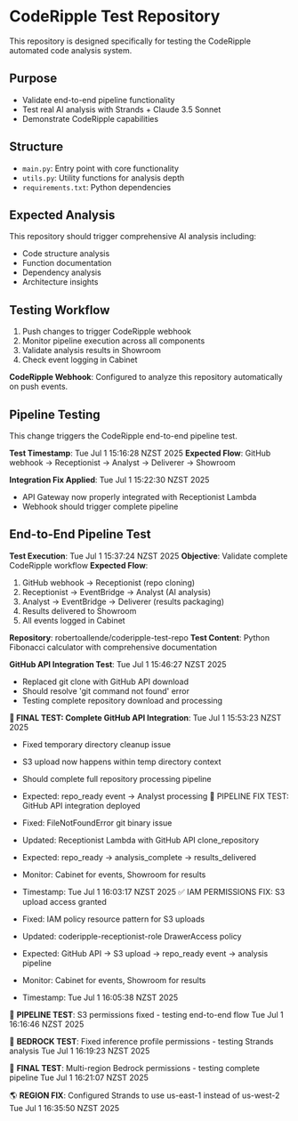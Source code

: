 # CodeRipple Test Repository

This repository is designed specifically for testing the CodeRipple automated code analysis system.

## Purpose
- Validate end-to-end pipeline functionality
- Test real AI analysis with Strands + Claude 3.5 Sonnet
- Demonstrate CodeRipple capabilities

## Structure
- `main.py`: Entry point with core functionality
- `utils.py`: Utility functions for analysis depth
- `requirements.txt`: Python dependencies

## Expected Analysis
This repository should trigger comprehensive AI analysis including:
- Code structure analysis
- Function documentation
- Dependency analysis
- Architecture insights

## Testing Workflow
1. Push changes to trigger CodeRipple webhook
2. Monitor pipeline execution across all components
3. Validate analysis results in Showroom
4. Check event logging in Cabinet

**CodeRipple Webhook**: Configured to analyze this repository automatically on push events.


## Pipeline Testing

This change triggers the CodeRipple end-to-end pipeline test.

**Test Timestamp**: Tue Jul  1 15:16:28 NZST 2025
**Expected Flow**: GitHub webhook → Receptionist → Analyst → Deliverer → Showroom


**Integration Fix Applied**: Tue Jul  1 15:22:30 NZST 2025
- API Gateway now properly integrated with Receptionist Lambda
- Webhook should trigger complete pipeline


## End-to-End Pipeline Test

**Test Execution**: Tue Jul  1 15:37:24 NZST 2025
**Objective**: Validate complete CodeRipple workflow
**Expected Flow**: 
1. GitHub webhook → Receptionist (repo cloning)
2. Receptionist → EventBridge → Analyst (AI analysis)  
3. Analyst → EventBridge → Deliverer (results packaging)
4. Results delivered to Showroom
5. All events logged in Cabinet

**Repository**: robertoallende/coderipple-test-repo
**Test Content**: Python Fibonacci calculator with comprehensive documentation


**GitHub API Integration Test**: Tue Jul  1 15:46:27 NZST 2025
- Replaced git clone with GitHub API download
- Should resolve 'git command not found' error
- Testing complete repository download and processing


**🎯 FINAL TEST: Complete GitHub API Integration**: Tue Jul  1 15:53:23 NZST 2025
- Fixed temporary directory cleanup issue
- S3 upload now happens within temp directory context
- Should complete full repository processing pipeline
- Expected: repo_ready event → Analyst processing
🔧 PIPELINE FIX TEST: GitHub API integration deployed

- Fixed: FileNotFoundError git binary issue
- Updated: Receptionist Lambda with GitHub API clone_repository
- Expected: repo_ready → analysis_complete → results_delivered
- Monitor: Cabinet for events, Showroom for results
- Timestamp: Tue Jul  1 16:03:17 NZST 2025
✅ IAM PERMISSIONS FIX: S3 upload access granted

- Fixed: IAM policy resource pattern for S3 uploads
- Updated: coderipple-receptionist-role DrawerAccess policy
- Expected: GitHub API → S3 upload → repo_ready event → analysis pipeline
- Monitor: Cabinet for events, Showroom for results
- Timestamp: Tue Jul  1 16:05:38 NZST 2025

🔧 **PIPELINE TEST**: S3 permissions fixed - testing end-to-end flow Tue Jul  1 16:16:46 NZST 2025

🔧 **BEDROCK TEST**: Fixed inference profile permissions - testing Strands analysis Tue Jul  1 16:19:23 NZST 2025

🎯 **FINAL TEST**: Multi-region Bedrock permissions - testing complete pipeline Tue Jul  1 16:21:07 NZST 2025

🌎 **REGION FIX**: Configured Strands to use us-east-1 instead of us-west-2 Tue Jul  1 16:35:50 NZST 2025
